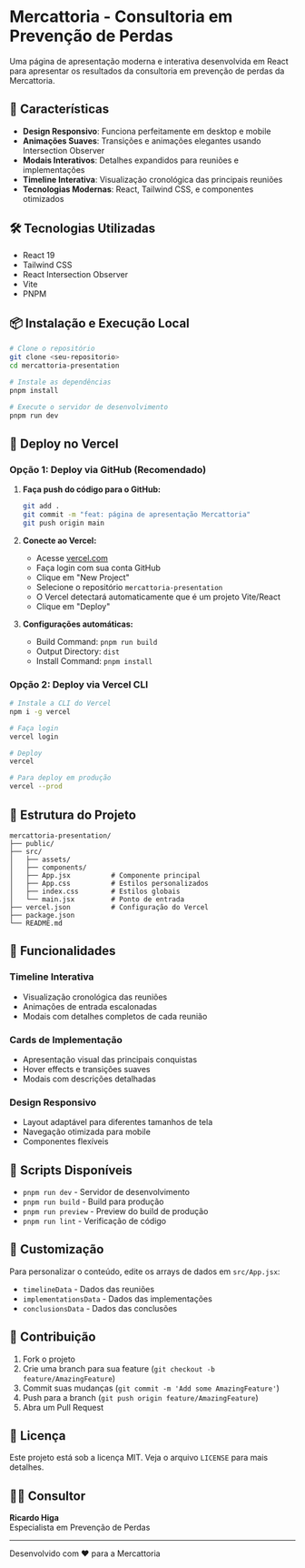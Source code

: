 # Mercattoria - Consultoria em Prevenção de Perdas

Uma página de apresentação moderna e interativa desenvolvida em React para apresentar os resultados da consultoria em prevenção de perdas da Mercattoria.

## 🚀 Características

- **Design Responsivo**: Funciona perfeitamente em desktop e mobile
- **Animações Suaves**: Transições e animações elegantes usando Intersection Observer
- **Modais Interativos**: Detalhes expandidos para reuniões e implementações
- **Timeline Interativa**: Visualização cronológica das principais reuniões
- **Tecnologias Modernas**: React, Tailwind CSS, e componentes otimizados

## 🛠️ Tecnologias Utilizadas

- React 19
- Tailwind CSS
- React Intersection Observer
- Vite
- PNPM

## 📦 Instalação e Execução Local

```bash
# Clone o repositório
git clone <seu-repositorio>
cd mercattoria-presentation

# Instale as dependências
pnpm install

# Execute o servidor de desenvolvimento
pnpm run dev
```

## 🚀 Deploy no Vercel

### Opção 1: Deploy via GitHub (Recomendado)

1. **Faça push do código para o GitHub:**
   ```bash
   git add .
   git commit -m "feat: página de apresentação Mercattoria"
   git push origin main
   ```

2. **Conecte ao Vercel:**
   - Acesse [vercel.com](https://vercel.com)
   - Faça login com sua conta GitHub
   - Clique em "New Project"
   - Selecione o repositório `mercattoria-presentation`
   - O Vercel detectará automaticamente que é um projeto Vite/React
   - Clique em "Deploy"

3. **Configurações automáticas:**
   - Build Command: `pnpm run build`
   - Output Directory: `dist`
   - Install Command: `pnpm install`

### Opção 2: Deploy via Vercel CLI

```bash
# Instale a CLI do Vercel
npm i -g vercel

# Faça login
vercel login

# Deploy
vercel

# Para deploy em produção
vercel --prod
```

## 📁 Estrutura do Projeto

```
mercattoria-presentation/
├── public/
├── src/
│   ├── assets/
│   ├── components/
│   ├── App.jsx          # Componente principal
│   ├── App.css          # Estilos personalizados
│   ├── index.css        # Estilos globais
│   └── main.jsx         # Ponto de entrada
├── vercel.json          # Configuração do Vercel
├── package.json
└── README.md
```

## 🎨 Funcionalidades

### Timeline Interativa
- Visualização cronológica das reuniões
- Animações de entrada escalonadas
- Modais com detalhes completos de cada reunião

### Cards de Implementação
- Apresentação visual das principais conquistas
- Hover effects e transições suaves
- Modais com descrições detalhadas

### Design Responsivo
- Layout adaptável para diferentes tamanhos de tela
- Navegação otimizada para mobile
- Componentes flexíveis

## 🔧 Scripts Disponíveis

- `pnpm run dev` - Servidor de desenvolvimento
- `pnpm run build` - Build para produção
- `pnpm run preview` - Preview do build de produção
- `pnpm run lint` - Verificação de código

## 📝 Customização

Para personalizar o conteúdo, edite os arrays de dados em `src/App.jsx`:

- `timelineData` - Dados das reuniões
- `implementationsData` - Dados das implementações
- `conclusionsData` - Dados das conclusões

## 🤝 Contribuição

1. Fork o projeto
2. Crie uma branch para sua feature (`git checkout -b feature/AmazingFeature`)
3. Commit suas mudanças (`git commit -m 'Add some AmazingFeature'`)
4. Push para a branch (`git push origin feature/AmazingFeature`)
5. Abra um Pull Request

## 📄 Licença

Este projeto está sob a licença MIT. Veja o arquivo `LICENSE` para mais detalhes.

## 👨‍💼 Consultor

**Ricardo Higa**  
Especialista em Prevenção de Perdas

---

Desenvolvido com ❤️ para a Mercattoria

